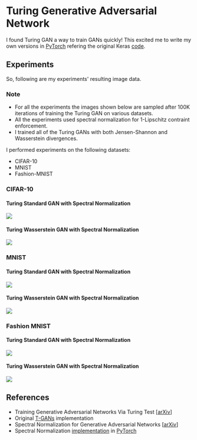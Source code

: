 # Turing Generative Adversarial Network
I found Turing GAN a way to train GANs quickly! This excited me to write my own versions in [PyTorch](https://pytorch.org) refering the original Keras [code](https://github.com/bojone/T-GANs).

## Experiments
So, following are my experiments' resulting image data.

### Note
- For all the experiments the images shown below are sampled after 100K iterations of training the Turing GAN on various datasets. 
- All the experiments used spectral normalization for 1-Lipschitz contraint enforcement. 
- I trained all of the Turing GANs with both Jensen-Shannon and Wasserstein divergences.

I performed experiments on the following datasets:
- CIFAR-10
- MNIST
- Fashion-MNIST

### CIFAR-10
#### Turing Standard GAN with Spectral Normalization
![](https://github.com/rahulbhalley/turing-gan.pytorch/raw/master/sgan/samples/cifar-10/latest_100000.png)
#### Turing Wasserstein GAN with Spectral Normalization
![](https://github.com/rahulbhalley/turing-gan.pytorch/raw/master/wgan/samples/cifar-10/latest_100000.png)

### MNIST
#### Turing Standard GAN with Spectral Normalization
![](https://github.com/rahulbhalley/turing-gan.pytorch/raw/master/sgan/samples/mnist/latest_100000.png)
#### Turing Wasserstein GAN with Spectral Normalization
![](https://github.com/rahulbhalley/turing-gan.pytorch/raw/master/wgan/samples/mnist/latest_100000.png)

### Fashion MNIST
#### Turing Standard GAN with Spectral Normalization
![](https://github.com/rahulbhalley/turing-gan.pytorch/raw/master/sgan/samples/fashion-mnist/latest_100000.png)
#### Turing Wasserstein GAN with Spectral Normalization
![](https://github.com/rahulbhalley/turing-gan.pytorch/raw/master/wgan/samples/fashion-mnist/latest_100000.png)

## References
- Training Generative Adversarial Networks Via Turing Test [[arXiv](https://arxiv.org/abs/1810.10948)]
- Original [T-GANs](https://github.com/bojone/T-GANs) implementation
- Spectral Normalization for Generative Adversarial Networks [[arXiv](https://arxiv.org/abs/1802.05957)]
- Spectral Normalization [implementation](https://github.com/christiancosgrove/pytorch-spectral-normalization-gan/blob/master/spectral_normalization.py) in [PyTorch](https://pytorch.org)
